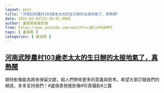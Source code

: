 ```yaml
---
layout: post
title: "河南武陟農村103歲老太太的生日辦的太接地氣了，真熱鬧"
date: 2021-05-01T22:30:01.000Z
author: 盧保貴視覺影像
from: https://www.youtube.com/watch?v=3QfzaF6AMPI
tags: [ 盧保貴 ]
categories: [ 盧保貴 ]
---
```

<!--1619908201000-->
[河南武陟農村103歲老太太的生日辦的太接地氣了，真熱鬧](https://www.youtube.com/watch?v=3QfzaF6AMPI)
------

<div>
期待影像能為將來保留文獻，給人們帶來更多的意義與思考。希望大家訂閱我們的頻道，多多支持我們！#盧保貴視覺影像#珍貴攝影#三農
</div>
